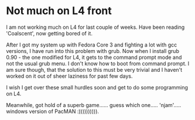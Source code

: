 
Not much on L4 front
===

I am not working much on L4 for last couple of weeks. Have been reading 'Coalscent', now getting bored of it.

After I got my system up with Fedora Core 3 and fighting a lot with gcc versions, I have run into this problem with grub. Now when I install grub 0.90 - the one modified for L4, it gets to the command prompt mode and not the usual grub menu. I don't know how to boot from command prompt. I am sure though, that the solution to this must be very trivial and I haven't worked on it out of sheer laziness for past few days.

I wish I get over these small hurdles soon and get to do some programming on L4.

Meanwhile, got hold of a superb game...... guess which one..... 'njam'..... windows version of PacMAN :)))))))))).

